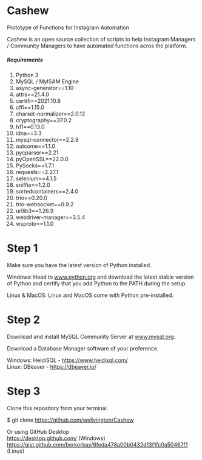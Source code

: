 # Cashew
Prototype of Functions for Instagram Automation

Cashew is an open source collection of scripts to help Instagram Managers / Community Managers to have automated functions acros the platform.

##### Requirements

1. Python 3
1. MySQL / MyISAM Engine
1. async-generator==1.10
1. attrs==21.4.0
1. certifi==2021.10.8
1. cffi==1.15.0
1. charset-normalizer==2.0.12
1. cryptography==37.0.2
1. h11==0.13.0
1. idna==3.3
1. mysql-connector==2.2.9
1. outcome==1.1.0
1. pycparser==2.21
1. pyOpenSSL==22.0.0
1. PySocks==1.7.1
1. requests==2.27.1
1. selenium==4.1.5
1. sniffio==1.2.0
1. sortedcontainers==2.4.0
1. trio==0.20.0
1. trio-websocket==0.9.2
1. urllib3==1.26.9
1. webdriver-manager==3.5.4
1. wsproto==1.1.0

# Step 1

Make sure you have the latest version of Python installed. 

Windows: Head to www.python.org and download the latest stable version of Python and certify that you add Python to the PATH during the setup.

Linux & MacOS: Linux and MacOS come with Python pre-installed.

# Step 2

Download and install MySQL Community Server at www.mysql.org.

Download a Database Manager software of your preference. 

Windows: HeidiSQL - https://www.heidisql.com/ <br>Linux: DBeaver - https://dbeaver.io/

# Step 3

Clone this repository from your terminal.

$ git clone https://github.com/wellyington/Cashew

Or using GitHub Desktop<br>https://desktop.github.com/ (Windows)<br>https://gist.github.com/berkorbay/6feda478a00b0432d13f1fc0a50467f1 (Linux)